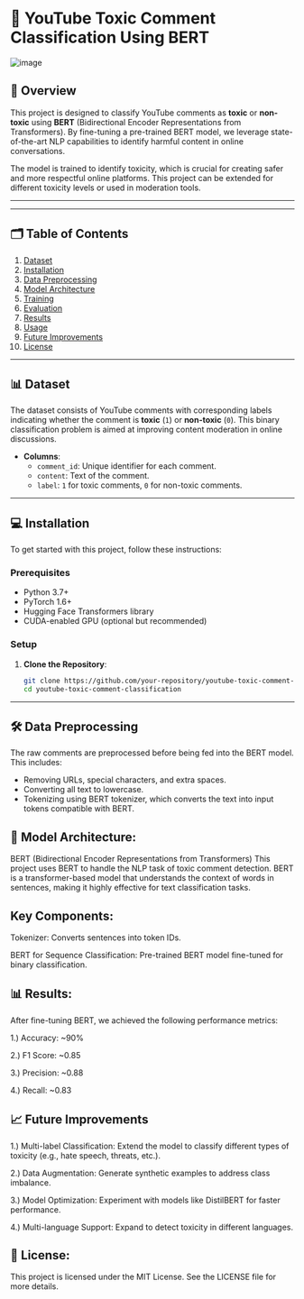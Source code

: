 # 🎯 YouTube Toxic Comment Classification Using BERT

![image](https://github.com/user-attachments/assets/b5fd4135-0f9c-4b6c-9e20-93a18bdcc2b9)


## 🚀 Overview

This project is designed to classify YouTube comments as **toxic** or **non-toxic** using **BERT** (Bidirectional Encoder Representations from Transformers). By fine-tuning a pre-trained BERT model, we leverage state-of-the-art NLP capabilities to identify harmful content in online conversations. 

The model is trained to identify toxicity, which is crucial for creating safer and more respectful online platforms. This project can be extended for different toxicity levels or used in moderation tools.

---
 

---

## 🗂️ Table of Contents

1. [Dataset](#dataset)
2. [Installation](#installation)
3. [Data Preprocessing](#data-preprocessing)
4. [Model Architecture](#model-architecture)
5. [Training](#training)
6. [Evaluation](#evaluation)
7. [Results](#results)
8. [Usage](#usage)
9. [Future Improvements](#future-improvements)
10. [License](#license)

---

## 📊 Dataset

The dataset consists of YouTube comments with corresponding labels indicating whether the comment is **toxic** (`1`) or **non-toxic** (`0`). This binary classification problem is aimed at improving content moderation in online discussions.

- **Columns**:
  - `comment_id`: Unique identifier for each comment.
  - `content`: Text of the comment.
  - `label`: `1` for toxic comments, `0` for non-toxic comments.
---

## 💻 Installation

To get started with this project, follow these instructions:

### Prerequisites

- Python 3.7+
- PyTorch 1.6+
- Hugging Face Transformers library
- CUDA-enabled GPU (optional but recommended)

### Setup

1. **Clone the Repository**:
    ```bash
    git clone https://github.com/your-repository/youtube-toxic-comment-classification.git
    cd youtube-toxic-comment-classification
    ```


---

## 🛠️ Data Preprocessing

The raw comments are preprocessed before being fed into the BERT model. This includes:

- Removing URLs, special characters, and extra spaces.
- Converting all text to lowercase.
- Tokenizing using BERT tokenizer, which converts the text into input tokens compatible with BERT.



## 🧠 Model Architecture:

BERT (Bidirectional Encoder Representations from Transformers)
This project uses BERT to handle the NLP task of toxic comment detection. BERT is a transformer-based model that understands the context of words in sentences, making it highly effective for text classification tasks.

## Key Components:

Tokenizer: Converts sentences into token IDs.

BERT for Sequence Classification: Pre-trained BERT model fine-tuned for binary classification.


## 📊 Results:

After fine-tuning BERT, we achieved the following performance metrics:

1.) Accuracy: ~90%

2.) F1 Score: ~0.85

3.) Precision: ~0.88

4.) Recall: ~0.83


## 📈 Future Improvements

1.) Multi-label Classification: Extend the model to classify different types of toxicity (e.g., hate speech, threats, etc.).

2.) Data Augmentation: Generate synthetic examples to address class imbalance.

3.) Model Optimization: Experiment with models like DistilBERT for faster performance.

4.) Multi-language Support: Expand to detect toxicity in different languages.

## 📜 License:


This project is licensed under the MIT License. See the LICENSE file for more details.

